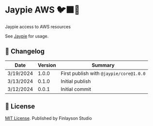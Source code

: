 # Jaypie AWS 🐦‍⬛🐒

Jaypie access to AWS resources

See [Jaypie](https://github.com/finlaysonstudio/jaypie) for usage.

## 📝 Changelog

| Date       | Version | Summary        |
| ---------- | ------- | -------------- |
|  3/19/2024 |   1.0.0 | First publish with `@jaypie/core@1.0.0` |
|  3/13/2024 |   0.1.0 | Initial publish |
|  3/12/2024 |   0.0.1 | Initial commit |

## 📜 License

[MIT License](./LICENSE.txt). Published by Finlayson Studio

